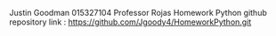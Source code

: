 Justin Goodman
015327104
Professor Rojas
Homework Python
github repository link : https://github.com/Jgoody4/HomeworkPython.git
